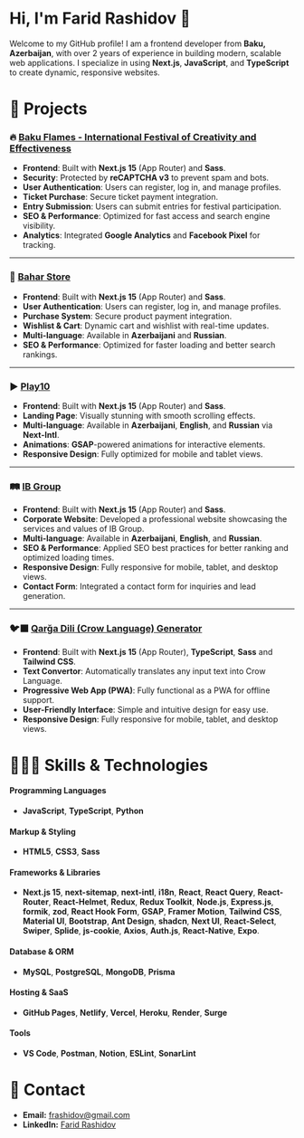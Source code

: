# Hi, I'm Farid Rashidov 🥷

Welcome to my GitHub profile! I am a frontend developer from **Baku, Azerbaijan**, with over 2 years of experience in building modern, scalable web applications. I specialize in using **Next.js**, **JavaScript**, and **TypeScript** to create dynamic, responsive websites.

# 🎯 Projects 

### 🔥 **[Baku Flames - International Festival of Creativity and Effectiveness](https://bakuflames.az)**
- **Frontend**: Built with **Next.js 15** (App Router) and **Sass**.
- **Security**: Protected by **reCAPTCHA v3** to prevent spam and bots.
- **User Authentication**: Users can register, log in, and manage profiles.
- **Ticket Purchase**: Secure ticket payment integration.
- **Entry Submission**: Users can submit entries for festival participation.
- **SEO & Performance**: Optimized for fast access and search engine visibility.
- **Analytics**: Integrated **Google Analytics** and **Facebook Pixel** for tracking.

---

### 💄 **[Bahar Store](https://baharstore.az)**
- **Frontend**: Built with **Next.js 15** (App Router) and **Sass**.
- **User Authentication**: Users can register, log in, and manage profiles.
- **Purchase System**: Secure product payment integration.
- **Wishlist & Cart**: Dynamic cart and wishlist with real-time updates.
- **Multi-language**: Available in **Azerbaijani** and **Russian**.
- **SEO & Performance**: Optimized for faster loading and better search rankings.

---

### ▶️ **[Play10](https://play10.az)**
- **Frontend**: Built with **Next.js 15** (App Router) and **Sass**.
- **Landing Page**: Visually stunning with smooth scrolling effects.
- **Multi-language**: Available in **Azerbaijani**, **English**, and **Russian** via **Next-Intl**.
- **Animations**: **GSAP**-powered animations for interactive elements.
- **Responsive Design**: Fully optimized for mobile and tablet views.

---

### 🛤️ **[IB Group](https://ibgroup.az)**
- **Frontend**: Built with **Next.js 15** (App Router) and **Sass**.
- **Corporate Website**: Developed a professional website showcasing the services and values of IB Group.
- **Multi-language**: Available in **Azerbaijani**, **English**, and **Russian**.
- **SEO & Performance**: Applied SEO best practices for better ranking and optimized loading times.
- **Responsive Design**: Fully responsive for mobile, tablet, and desktop views.
- **Contact Form**: Integrated a contact form for inquiries and lead generation.

---

### 🐦‍⬛ **[Qarğa Dili (Crow Language) Generator](https://qargadili.vercel.app)**
- **Frontend**: Built with **Next.js 15** (App Router), **TypeScript**, **Sass** and **Tailwind CSS**.
- **Text Convertor**: Automatically translates any input text into Crow Language.
- **Progressive Web App (PWA)**: Fully functional as a PWA for offline support.
- **User-Friendly Interface**: Simple and intuitive design for easy use.
- **Responsive Design**: Fully responsive for mobile, tablet, and desktop views.

# 🤹🏻‍♂️ Skills & Technologies

#### Programming Languages
- **JavaScript**, **TypeScript**, **Python**

#### Markup & Styling
- **HTML5**, **CSS3**, **Sass**

#### Frameworks & Libraries
- **Next.js 15**, **next-sitemap**, **next-intl**, **i18n**, **React**, **React Query**, **React-Router**, **React-Helmet**, **Redux**, **Redux Toolkit**, **Node.js**, **Express.js**, **formik**, **zod**, **React Hook Form**, **GSAP**, **Framer Motion**, **Tailwind CSS**, **Material UI**, **Bootstrap**, **Ant Design**, **shadcn**, **Next UI**, **React-Select**, **Swiper**, **Splide**, **js-cookie**, **Axios**, **Auth.js**, **React-Native**, **Expo**.

#### Database & ORM
- **MySQL**, **PostgreSQL**, **MongoDB**, **Prisma**

#### Hosting & SaaS
- **GitHub Pages**, **Netlify**, **Vercel**, **Heroku**, **Render**, **Surge**

#### Tools
- **VS Code**, **Postman**, **Notion**, **ESLint**, **SonarLint**


# 📩 Contact

- **Email:** [frashidov@gmail.com](mailto:frashidov@gmail.com)
- **LinkedIn:** [Farid Rashidov](https://www.linkedin.com/in/frashidov/)


